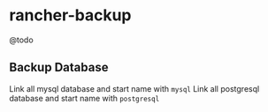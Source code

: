 # rancher-backup
@todo

## Backup Database
Link all mysql database and start name with `mysql`
Link all postgresql database and start name with `postgresql`
